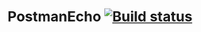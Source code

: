 # PostmanEcho [![Build status](https://ci.appveyor.com/api/projects/status/x1ap8qx2v3al8lft?svg=true)](https://ci.appveyor.com/project/danya794/postmanecho)